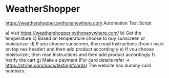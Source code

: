# WeatherShopper
https://weathershopper.pythonanywhere.com Automation Test Script


a) visit https://weathershopper.pythonanywhere.com/
b) Get the temperature
c) Based on temperature choose to buy sunscreen or moisturizer
d) If you choose sunscreen, then read Instructions (from i mark on top nex
header) and then add product according y
e) If vou choose moisturizer, then read Instructions and then add product
accordingly
f) Verify the cart
g) Make a payment (For card details refer ->
https://stripe.com/docs/testing#cards) The website
has dummy card numbers.